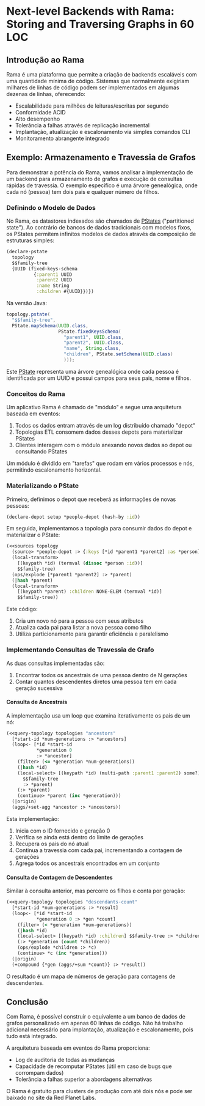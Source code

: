 # Next-level Backends with Rama: Storing and Traversing Graphs in 60 LOC

## Introdução ao Rama

Rama é uma plataforma que permite a criação de backends escaláveis com uma quantidade mínima de código. Sistemas que normalmente exigiriam milhares de linhas de código podem ser implementados em algumas dezenas de linhas, oferecendo:

- Escalabilidade para milhões de leituras/escritas por segundo
- Conformidade ACID
- Alto desempenho
- Tolerância a falhas através de replicação incremental
- Implantação, atualização e escalonamento via simples comandos CLI
- Monitoramento abrangente integrado

## Exemplo: Armazenamento e Travessia de Grafos

Para demonstrar a potência do Rama, vamos analisar a implementação de um backend para armazenamento de grafos e execução de consultas rápidas de travessia. O exemplo específico é uma árvore genealógica, onde cada nó (pessoa) tem dois pais e qualquer número de filhos.

### Definindo o Modelo de Dados

No Rama, os datastores indexados são chamados de [PStates](https://docs.redplanetlabs.com/concepts/pstates.html) ("partitioned state"). Ao contrário de bancos de dados tradicionais com modelos fixos, os PStates permitem infinitos modelos de dados através da composição de estruturas simples:

```clojure
(declare-pstate
  topology
  $$family-tree
  {UUID (fixed-keys-schema
          {:parent1 UUID
           :parent2 UUID
           :name String
           :children #{UUID}})})
```

Na versão Java:

```java
topology.pstate(
  "$$family-tree",
  PState.mapSchema(UUID.class,
                   PState.fixedKeysSchema(
                     "parent1", UUID.class,
                     "parent2", UUID.class,
                     "name", String.class,
                     "children", PState.setSchema(UUID.class)
                     )));
```

Este [PState](https://docs.redplanetlabs.com/concepts/pstates.html) representa uma árvore genealógica onde cada pessoa é identificada por um UUID e possui campos para seus pais, nome e filhos.

### Conceitos do Rama

Um aplicativo Rama é chamado de "módulo" e segue uma arquitetura baseada em eventos:

1. Todos os dados entram através de um log distribuído chamado "depot"
2. Topologias ETL consomem dados desses depots para materializar PStates
3. Clientes interagem com o módulo anexando novos dados ao depot ou consultando PStates

Um módulo é dividido em "tarefas" que rodam em vários processos e nós, permitindo escalonamento horizontal.

### Materializando o PState

Primeiro, definimos o depot que receberá as informações de novas pessoas:

```clojure
(declare-depot setup *people-depot (hash-by :id))
```

Em seguida, implementamos a topologia para consumir dados do depot e materializar o PState:

```clojure
(<<sources topology
  (source> *people-depot :> {:keys [*id *parent1 *parent2] :as *person})
  (local-transform>
    [(keypath *id) (termval (dissoc *person :id))]
    $$family-tree)
  (ops/explode [*parent1 *parent2] :> *parent)
  (|hash *parent)
  (local-transform>
    [(keypath *parent) :children NONE-ELEM (termval *id)]
    $$family-tree))
```

Este código:
1. Cria um novo nó para a pessoa com seus atributos
2. Atualiza cada pai para listar a nova pessoa como filho
3. Utiliza particionamento para garantir eficiência e paralelismo

### Implementando Consultas de Travessia de Grafo

As duas consultas implementadas são:
1. Encontrar todos os ancestrais de uma pessoa dentro de N gerações
2. Contar quantos descendentes diretos uma pessoa tem em cada geração sucessiva

#### Consulta de Ancestrais

A implementação usa um loop que examina iterativamente os pais de um nó:

```clojure
(<<query-topology topologies "ancestors"
  [*start-id *num-generations :> *ancestors]
  (loop<- [*id *start-id
           *generation 0
           :> *ancestor]
    (filter> (<= *generation *num-generations))
    (|hash *id)
    (local-select> [(keypath *id) (multi-path :parent1 :parent2) some?]
      $$family-tree
      :> *parent)
    (:> *parent)
    (continue> *parent (inc *generation)))
  (|origin)
  (aggs/+set-agg *ancestor :> *ancestors))
```

Esta implementação:
1. Inicia com o ID fornecido e geração 0
2. Verifica se ainda está dentro do limite de gerações
3. Recupera os pais do nó atual
4. Continua a travessia com cada pai, incrementando a contagem de gerações
5. Agrega todos os ancestrais encontrados em um conjunto

#### Consulta de Contagem de Descendentes

Similar à consulta anterior, mas percorre os filhos e conta por geração:

```clojure
(<<query-topology topologies "descendants-count"
  [*start-id *num-generations :> *result]
  (loop<- [*id *start-id
           *generation 0 :> *gen *count]
    (filter> (< *generation *num-generations))
    (|hash *id)
    (local-select> [(keypath *id) :children] $$family-tree :> *children)
    (:> *generation (count *children))
    (ops/explode *children :> *c)
    (continue> *c (inc *generation)))
  (|origin)
  (+compound {*gen (aggs/+sum *count)} :> *result))
```

O resultado é um mapa de números de geração para contagens de descendentes.

## Conclusão

Com Rama, é possível construir o equivalente a um banco de dados de grafos personalizado em apenas 60 linhas de código. Não há trabalho adicional necessário para implantação, atualização e escalonamento, pois tudo está integrado.

A arquitetura baseada em eventos do Rama proporciona:
- Log de auditoria de todas as mudanças
- Capacidade de recomputar PStates (útil em caso de bugs que corrompam dados)
- Tolerância a falhas superior a abordagens alternativas

O Rama é gratuito para clusters de produção com até dois nós e pode ser baixado no site da Red Planet Labs. 